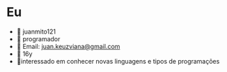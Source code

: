 # Eu
- 👋 juanmito121
- 👀 programador
- 🌱 Email: juan.keuzviana@gmail.com
- 💞️ 16y
- 👀interessado em conhecer novas linguagens e tipos de programações
